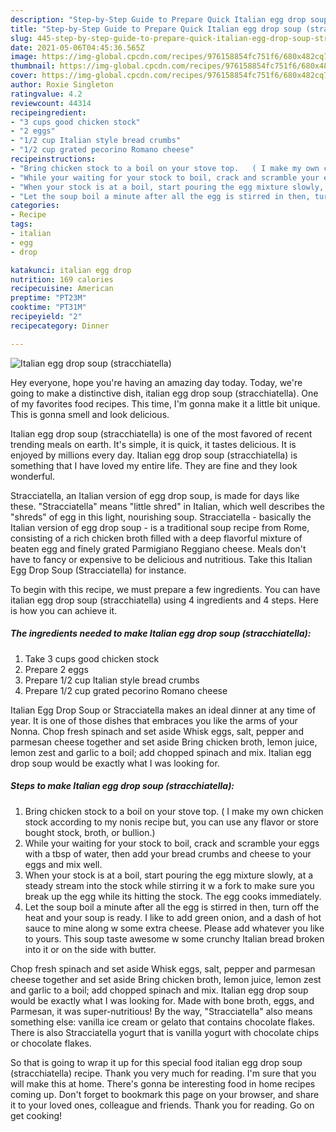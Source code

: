 ```yaml
---
description: "Step-by-Step Guide to Prepare Quick Italian egg drop soup (stracchiatella)"
title: "Step-by-Step Guide to Prepare Quick Italian egg drop soup (stracchiatella)"
slug: 445-step-by-step-guide-to-prepare-quick-italian-egg-drop-soup-stracchiatella
date: 2021-05-06T04:45:36.565Z
image: https://img-global.cpcdn.com/recipes/976158854fc751f6/680x482cq70/italian-egg-drop-soup-stracchiatella-recipe-main-photo.jpg
thumbnail: https://img-global.cpcdn.com/recipes/976158854fc751f6/680x482cq70/italian-egg-drop-soup-stracchiatella-recipe-main-photo.jpg
cover: https://img-global.cpcdn.com/recipes/976158854fc751f6/680x482cq70/italian-egg-drop-soup-stracchiatella-recipe-main-photo.jpg
author: Roxie Singleton
ratingvalue: 4.2
reviewcount: 44314
recipeingredient:
- "3 cups good chicken stock"
- "2 eggs"
- "1/2 cup Italian style bread crumbs"
- "1/2 cup grated pecorino Romano cheese"
recipeinstructions:
- "Bring chicken stock to a boil on your stove top.   ( I make my own chicken stock according to my nonis recipe but, you can use any flavor or store bought stock, broth, or bullion.)"
- "While your waiting for your stock to boil, crack and scramble your eggs with a tbsp of water, then add your bread crumbs and cheese to your eggs and mix well."
- "When your stock is at a boil, start pouring the egg mixture slowly, at a steady stream into the stock while stirring it w a fork to make sure you break up the egg while its hitting the stock.  The egg cooks immediately."
- "Let the soup boil a minute after all the egg is stirred in then, turn off the heat and your soup is ready.  I like to add green onion, and a dash of hot sauce to mine along w some extra cheese.   Please add whatever you like to yours.  This soup taste awesome w some crunchy Italian bread broken into it or on the side with butter."
categories:
- Recipe
tags:
- italian
- egg
- drop

katakunci: italian egg drop 
nutrition: 169 calories
recipecuisine: American
preptime: "PT23M"
cooktime: "PT31M"
recipeyield: "2"
recipecategory: Dinner

---
```



![Italian egg drop soup (stracchiatella)](https://img-global.cpcdn.com/recipes/976158854fc751f6/680x482cq70/italian-egg-drop-soup-stracchiatella-recipe-main-photo.jpg)

Hey everyone, hope you're having an amazing day today. Today, we're going to make a distinctive dish, italian egg drop soup (stracchiatella). One of my favorites food recipes. This time, I'm gonna make it a little bit unique. This is gonna smell and look delicious.

Italian egg drop soup (stracchiatella) is one of the most favored of recent trending meals on earth. It's simple, it is quick, it tastes delicious. It is enjoyed by millions every day. Italian egg drop soup (stracchiatella) is something that I have loved my entire life. They are fine and they look wonderful.

Stracciatella, an Italian version of egg drop soup, is made for days like these. &#34;Stracciatella&#34; means &#34;little shred&#34; in Italian, which well describes the &#34;shreds&#34; of egg in this light, nourishing soup. Stracciatella - basically the Italian version of egg drop soup - is a traditional soup recipe from Rome, consisting of a rich chicken broth filled with a deep flavorful mixture of beaten egg and finely grated Parmigiano Reggiano cheese. Meals don&#39;t have to fancy or expensive to be delicious and nutritious. Take this Italian Egg Drop Soup (Stracciatella) for instance.


To begin with this recipe, we must prepare a few ingredients. You can have italian egg drop soup (stracchiatella) using 4 ingredients and 4 steps. Here is how you can achieve it.

<!--inarticleads1-->

##### The ingredients needed to make Italian egg drop soup (stracchiatella):

1. Take 3 cups good chicken stock
1. Prepare 2 eggs
1. Prepare 1/2 cup Italian style bread crumbs
1. Prepare 1/2 cup grated pecorino Romano cheese


Italian Egg Drop Soup or Stracciatella makes an ideal dinner at any time of year. It is one of those dishes that embraces you like the arms of your Nonna. Chop fresh spinach and set aside Whisk eggs, salt, pepper and parmesan cheese together and set aside Bring chicken broth, lemon juice, lemon zest and garlic to a boil; add chopped spinach and mix. Italian egg drop soup would be exactly what I was looking for. 

<!--inarticleads2-->

##### Steps to make Italian egg drop soup (stracchiatella):

1. Bring chicken stock to a boil on your stove top.   ( I make my own chicken stock according to my nonis recipe but, you can use any flavor or store bought stock, broth, or bullion.)
1. While your waiting for your stock to boil, crack and scramble your eggs with a tbsp of water, then add your bread crumbs and cheese to your eggs and mix well.
1. When your stock is at a boil, start pouring the egg mixture slowly, at a steady stream into the stock while stirring it w a fork to make sure you break up the egg while its hitting the stock.  The egg cooks immediately.
1. Let the soup boil a minute after all the egg is stirred in then, turn off the heat and your soup is ready.  I like to add green onion, and a dash of hot sauce to mine along w some extra cheese.   Please add whatever you like to yours.  This soup taste awesome w some crunchy Italian bread broken into it or on the side with butter.


Chop fresh spinach and set aside Whisk eggs, salt, pepper and parmesan cheese together and set aside Bring chicken broth, lemon juice, lemon zest and garlic to a boil; add chopped spinach and mix. Italian egg drop soup would be exactly what I was looking for. Made with bone broth, eggs, and Parmesan, it was super-nutritious! By the way, &#34;Stracciatella&#34; also means something else: vanilla ice cream or gelato that contains chocolate flakes. There is also Stracciatella yogurt that is vanilla yogurt with chocolate chips or chocolate flakes. 

So that is going to wrap it up for this special food italian egg drop soup (stracchiatella) recipe. Thank you very much for reading. I'm sure that you will make this at home. There's gonna be interesting food in home recipes coming up. Don't forget to bookmark this page on your browser, and share it to your loved ones, colleague and friends. Thank you for reading. Go on get cooking!
